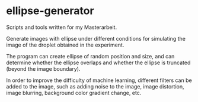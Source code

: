 # ellipse-generator
Scripts and tools written for my Masterarbeit.

Generate images with ellipse under different conditions for simulating the image of the droplet obtained in the experiment.

The program can create ellipse of random position and size, and can determine whether the ellipse overlaps and whether the ellipse is truncated (beyond the image boundary).

In order to improve the difficulty of machine learning, different filters can be added to the image, such as adding noise to the image, image distortion, image blurring, background color gradient change, etc.
